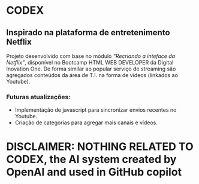 # CODEX
## Inspirado na plataforma de entretenimento Netflix

Projeto desenvolvido com base no módulo *"Recriando a inteface da Netflix"*, disponível no Bootcamp HTML WEB DEVELOPER da Digital Inovation One. De forma similar ao popular serviço de streaming são agregados conteúdos da área de T.I. na forma de vídeos (linkados ao Youtube).

### Futuras atualizações:
- Implementação de javascript para sincronizar envios recentes no Youtube.
- Criação de categorias para agregar mais canais e vídeos. 

# DISCLAIMER: NOTHING RELATED TO CODEX, the AI system created by OpenAI and used in GitHub copilot
